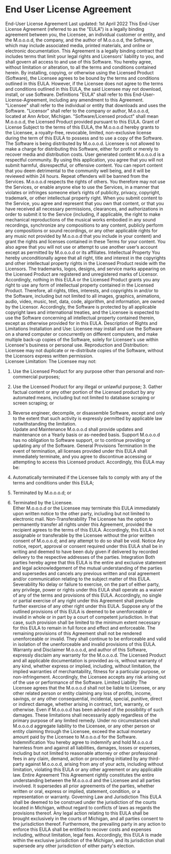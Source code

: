 # End User License Agreement
End-User License Agreement 
Last updated: 1st April 2022 
This End-User License Agreement (referred to as the "EULA") is a legally binding agreement between you, the Licensee, an individual customer or entity, and the M.o.o.o.d, the company, and the author of M.o.o.o.d, the Software, which may include associated media, printed materials, and online or electronic documentation. This Agreement is a legally binding contract that includes terms that limit your legal rights and Licensors' liability to you, and shall govern all access to and use of this Software. You hereby agree, without limitation or alteration, to all the terms and conditions contained herein. 
By installing, copying, or otherwise using the Licensed Product (Software), the Licensee agrees to be bound by the terms and conditions outlined in this EULA. However, if the Licensee does not agree to the terms and conditions outlined in this EULA, the said Licensee may not download, install, or use Software. 
Definitions 
 "EULA" shall refer to this End-User-License-Agreement, including any amendment to this Agreement. 
"Licensee" shall refer to the individual or entity that downloads and uses the Software. 
"Licensor" shall refer to the company or author, M.o.o.o.d, located at Ann Arbor, Michigan. 
 "Software/Licensed product" shall mean M.o.o.o.d, the Licensed Product provided pursuant to this EULA. 
Grant of License 
Subject to the terms of this EULA, the M.o.o.o.d hereby grants to the Licensee, a royalty-free, revocable, limited, non-exclusive license during the term of this EULA to possess and to use a copy of the Software. The Software is being distributed by M.o.o.o.d. Licensee is not allowed to make a charge for distributing this Software, either for profit or merely to recover media and distribution costs. 
User generated content 
M.o.o.o.d is a respectful community. By using this application, you agree that you will not submit harmful, disrespectful, or offensive content. You can report content that you deem detrimental to the community well being, and it will be reviewed within 24 hours. Repeat offenders will be banned from the Services. M.o.o.o.d respects the rights of others. You therefore may not use the Services, or enable anyone else to use the Services, in a manner that violates or infringes someone else’s rights of publicity, privacy, copyright, trademark, or other intellectual property right. When you submit content to the Service, you agree and represent that you own that content, or that you have received all necessary permissions, clearances, and authorizations in order to submit it to the Service (including, if applicable, the right to make mechanical reproductions of the musical works embodied in any sound recordings, synchronize any compositions to any content, publicly perform any compositions or sound recordings, or any other applicable rights for any music not provided by M.o.o.o.d that you include in your content) and grant the rights and licenses contained in these Terms for your content. You also agree that you will not use or attempt to use another user’s account except as permitted by M.o.o.o.d or its affiliates.
Intellectual Property 
You hereby unconditionally agree that all right, title and interest in the copyrights and other intellectual property rights in the Licensed Product reside with the Licensors. The trademarks, logos, designs, and service marks appearing on the Licensed Product are registered and unregistered marks of Licensor. Accordingly, nothing in this EULA or the Licensed Product grants you any right to use any form of intellectual property contained in the Licensed Product. 
Therefore, all rights, titles, interests, and copyrights in and/or to the Software, including but not limited to all images, graphics, animations, audio, video, music, text, data, code, algorithm, and information, are owned by the Licensor. Accordingly, the Software is protected by all applicable copyright laws and international treaties, and the Licensee is expected to use the Software concerning all intellectual property contained therein, except as otherwise provided for in this EULA. 
Description of Rights and Limitations 
Installation and Use: Licensee may install and use the Software on a shared computer or concurrently on different computers, and make multiple back-up copies of the Software, solely for Licensee's use within Licensee's business or personal use. 
Reproduction and Distribution: Licensee may not duplicate or re-distribute copies of the Software, without the Licensors express written permission.  
Licensee Limitation: The Licensee may not: 
1. Use the Licensed Product for any purpose other than personal and non-commercial purposes;  
2. Use the Licensed Product for any illegal or unlawful purpose;  3. Gather factual content or any other portion of the Licensed product by any automated means, including but not limited to database scraping or screen scraping; or  

4. Reverse engineer, decompile, or disassemble Software, except and only to the extent that such activity is expressly permitted by applicable law notwithstanding the limitation.  
Update and Maintenance 
M.o.o.o.d shall provide updates and maintenance on a Yearly basis or as-needed basis. 
Support 
M.o.o.o.d has no obligation to Software support, or to continue providing or updating any of the Software. 
General Provisions
Termination 
In the event of termination, all licenses provided under this EULA shall immediately terminate, and you agree to discontinue accessing or attempting to access this Licensed product. 
Accordingly, this EULA may be: 
1. Automatically terminated if the Licensee fails to comply with any of the terms and conditions under this EULA;  
2. Terminated by M.o.o.o.d; or  
3. Terminated by the Licensee.  
Either M.o.o.o.d or the Licensee may terminate this EULA immediately upon written notice to the other party, including but not limited to electronic mail. 
Non-Transferability 
The Licensee has the option to permanently transfer all rights under this Agreement, provided the recipient agrees to the terms of this EULA. Accordingly, this EULA is not assignable or transferable by the Licensee without the prior written consent of M.o.o.o.d; and any attempt to do so shall be void. 
Notice 
Any notice, report, approval or consent required under this EULA shall be in writing and deemed to have been duly given if delivered by recorded delivery to the respective addresses of the parties. 
Integration 
Both parties hereby agree that this EULA is the entire and exclusive statement and legal acknowledgement of the mutual understanding of the parties and supersedes and cancels any previous written and oral agreement and/or communication relating to the subject matter of this EULA. 
Severability 
No delay or failure to exercise, on the part of either party, any privilege, power or rights under this EULA shall operate as a waiver of any of the terms and provisions of this EULA. Accordingly, no single or partial exercise of any right under this Agreement shall preclude further exercise of any other right under this EULA. Suppose any of the outlined provisions of this EULA is deemed to be unenforceable or invalid in whole or in part by a court of competent jurisdiction. In that case, such provision shall be limited to the minimum extent necessary for this EULA to remain in full force and effect and enforceable. The remaining provisions of this Agreement shall not be rendered unenforceable or invalid. They shall continue to be enforceable and valid in isolation of the unenforceable and invalid provisions of this EULA.
Warranty and Disclaimer 
M.o.o.o.d, and author of this Software, expressly disclaim any warranty for the M.o.o.o.d. The Licensed Product and all applicable documentation is provided as-is, without warranty of any kind, whether express or implied, including, without limitation, the implied warranties of merchantability, fitness for a particular purpose, or non-infringement. Accordingly, the Licensee accepts any risk arising out of the use or performance of the Software. 
Limited Liability 
The Licensee agrees that the M.o.o.o.d shall not be liable to Licensee, or any other related person or entity claiming any loss of profits, income, savings, or any other consequential, incidental, special, punitive, direct or indirect damage, whether arising in contract, tort, warranty, or otherwise. Even if M.o.o.o.d has been advised of the possibility of such damages. These limitations shall necessarily apply regardless of the primary purpose of any limited remedy. Under no circumstances shall M.o.o.o.d aggregate liability to the Licensee, or any other person or entity claiming through the Licensee, exceed the actual monetary amount paid by the Licensee to M.o.o.o.d for the Software. 
Indemnification 
You hereby agree to indemnify and hold M.o.o.o.d harmless from and against all liabilities, damages, losses or expenses, including but not limited to reasonable attorney or other professional fees in any claim, demand, action or proceeding initiated by any third-party against M.o.o.o.d, arising from any of your acts, including without limitation, violating this EULA or any other agreement or any applicable law. 
Entire Agreement 
This Agreement rightly constitutes the entire understanding between the M.o.o.o.d and the Licensee and all parties involved. It supersedes all prior agreements of the parties, whether written or oral, express or implied, statement, condition, or a representation or warranty. 
Governing Law and Jurisdiction 
This EULA shall be deemed to be construed under the jurisdiction of the courts located in Michigan, without regard to conflicts of laws as regards the provisions thereof. Any legal action relating to this EULA shall be brought exclusively in the courts of Michigan, and all parties consent to the jurisdiction thereof. Furthermore, the prevailing party in any action to enforce this EULA shall be entitled to recover costs and expenses including, without limitation, legal fees. Accordingly, this EULA is made within the exclusive jurisdiction of the Michigan, and its jurisdiction shall supersede any other jurisdiction of either party's election.
